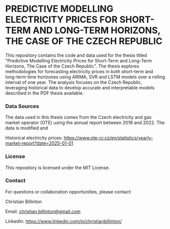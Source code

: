 # PREDICTIVE MODELLING ELECTRICITY PRICES FOR SHORT-TERM AND LONG-TERM HORIZONS, THE CASE OF THE CZECH REPUBLIC

This repository contains the code and data used for the thesis titled "Predictive Modelling Electricity Prices for Short-Term and Long-Term Horizons, The Case of the Czech Republic". The thesis explores methodologies for forecasting electricity prices in both short-term and long-term time horizones using ARIMA, SVR and LSTM models over a rolling interval of one year. The analysis focuses on the Czech Republic, leveraging historical data to develop accurate and interpretable models described in the PDF thesis available.

### Data Sources

The data used in this thesis comes from the Czech electricity and gas market operator (OTE) using the annual report between 2018 and 2022. The data is modified and  

Historical electricity prices: https://www.ote-cr.cz/en/statistics/yearly-market-report?date=2025-01-01

### License

This repository is licensed under the MIT License.

### Contact

For questions or collaboration opportunities, please contact:

Christian Billinton

Email: christian.billinton@gmail.com

LinkedIn: https://www.linkedin.com/in/christianbillinton/
